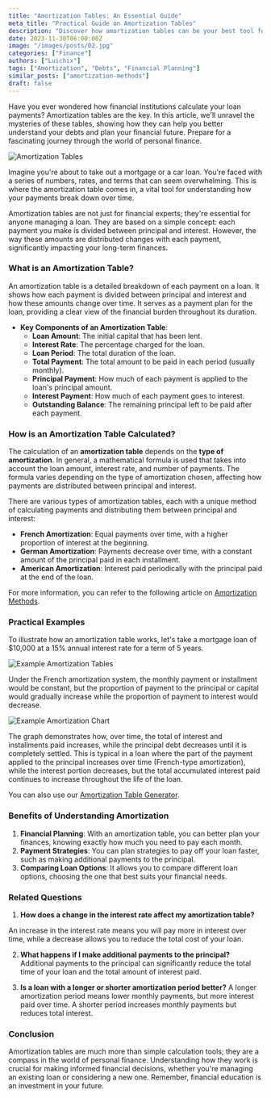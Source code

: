 ```yaml
---
title: "Amortization Tables: An Essential Guide"
meta_title: "Practical Guide on Amortization Tables"
description: "Discover how amortization tables can be your best tool for debt management and financial planning."
date: 2023-11-30T06:00:00Z
image: "/images/posts/02.jpg"
categories: ["Finance"]
authors: ["Luichix"]
tags: ["Amortization", "Debts", "Financial Planning"]
similar_posts: ["amortization-methods"]
draft: false
---
```


Have you ever wondered how financial institutions calculate your loan payments? Amortization tables are the key. In this article, we'll unravel the mysteries of these tables, showing how they can help you better understand your debts and plan your financial future. Prepare for a fascinating journey through the world of personal finance.

![Amortization Tables](/images/posts/02.jpg)

Imagine you're about to take out a mortgage or a car loan. You're faced with a series of numbers, rates, and terms that can seem overwhelming. This is where the amortization table comes in, a vital tool for understanding how your payments break down over time.

Amortization tables are not just for financial experts; they're essential for anyone managing a loan. They are based on a simple concept: each payment you make is divided between principal and interest. However, the way these amounts are distributed changes with each payment, significantly impacting your long-term finances.

### What is an Amortization Table?

An amortization table is a detailed breakdown of each payment on a loan. It shows how each payment is divided between principal and interest and how these amounts change over time. It serves as a payment plan for the loan, providing a clear view of the financial burden throughout its duration.

- **Key Components of an Amortization Table**:
  - **Loan Amount**: The initial capital that has been lent.
  - **Interest Rate**: The percentage charged for the loan.
  - **Loan Period**: The total duration of the loan.
  - **Total Payment**: The total amount to be paid in each period (usually monthly).
  - **Principal Payment**: How much of each payment is applied to the loan's principal amount.
  - **Interest Payment**: How much of each payment goes to interest.
  - **Outstanding Balance**: The remaining principal left to be paid after each payment.

### How is an Amortization Table Calculated?

The calculation of an **amortization table** depends on the **type of amortization**. In general, a mathematical formula is used that takes into account the loan amount, interest rate, and number of payments. The formula varies depending on the type of amortization chosen, affecting how payments are distributed between principal and interest.

There are various types of amortization tables, each with a unique method of calculating payments and distributing them between principal and interest:

- **French Amortization**: Equal payments over time, with a higher proportion of interest at the beginning.
- **German Amortization**: Payments decrease over time, with a constant amount of the principal paid in each installment.
- **American Amortization**: Interest paid periodically with the principal paid at the end of the loan.

For more information, you can refer to the following article on [Amortization Methods](/amortization-methods).

### Practical Examples

To illustrate how an amortization table works, let's take a mortgage loan of $10,000 at a 15% annual interest rate for a term of 5 years.

![Example Amortization Tables](/images/posts/02-amortization-table.png)

Under the French amortization system, the monthly payment or installment would be constant, but the proportion of payment to the principal or capital would gradually increase while the proportion of payment to interest would decrease.

![Example Amortization Chart](/images/posts/02-amortization-chart.png)

The graph demonstrates how, over time, the total of interest and installments paid increases, while the principal debt decreases until it is completely settled. This is typical in a loan where the part of the payment applied to the principal increases over time (French-type amortization), while the interest portion decreases, but the total accumulated interest paid continues to increase throughout the life of the loan.

You can also use our [Amortization Table Generator](/tools/amortization-table-generator).

### Benefits of Understanding Amortization

1. **Financial Planning**: With an amortization table, you can better plan your finances, knowing exactly how much you need to pay each month.
2. **Payment Strategies**: You can plan strategies to pay off your loan faster, such as making additional payments to the principal.
3. **Comparing Loan Options**: It allows you to compare different loan options, choosing the one that best suits your financial needs.

### Related Questions

1. **How does a change in the interest rate affect my amortization table?**

An increase in the interest rate means you will pay more in interest over time, while a decrease allows you to reduce the total cost of your loan.

2. **What happens if I make additional payments to the principal?**
   Additional payments to the principal can significantly reduce the total time of your loan and the total amount of interest paid.

3. **Is a loan with a longer or shorter amortization period better?**
   A longer amortization period means lower monthly payments, but more interest paid over time. A shorter period increases monthly payments but reduces total interest.

### Conclusion

Amortization tables are much more than simple calculation tools; they are a compass in the world of personal finance. Understanding how they work is crucial for making informed financial decisions, whether you're managing an existing loan or considering a new one. Remember, financial education is an investment in your future.
